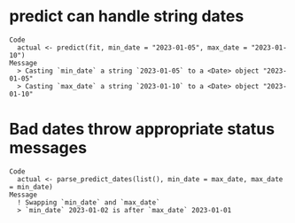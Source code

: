 # predict can handle string dates

    Code
      actual <- predict(fit, min_date = "2023-01-05", max_date = "2023-01-10")
    Message
      > Casting `min_date` a string `2023-01-05` to a <Date> object "2023-01-05"
      > Casting `max_date` a string `2023-01-10` to a <Date> object "2023-01-10"

# Bad dates throw appropriate status messages

    Code
      actual <- parse_predict_dates(list(), min_date = max_date, max_date = min_date)
    Message
      ! Swapping `min_date` and `max_date`
      > `min_date` 2023-01-02 is after `max_date` 2023-01-01

